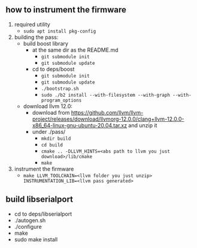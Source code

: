 ## how to instrument the firmware
1. required utility
    - `sudo apt install pkg-config`
2. building the pass:
    - build boost library
        - at the same dir as the README.md
            - `git submodule init`
            - `git submodule update`
        - cd to deps/boost
            - `git submodule init`
            - `git submodule update`
            - `./bootstrap.sh`
            - `sudo ./b2 install --with-filesystem --with-graph --with-program_options`
    - download llvm 12.0:
        - download from https://github.com/llvm/llvm-project/releases/download/llvmorg-12.0.0/clang+llvm-12.0.0-x86_64-linux-gnu-ubuntu-20.04.tar.xz and unzip it
        - under ./pass/
            - `mkdir build`
            - `cd build`
            - `cmake .. -DLLVM_HINTS=<abs path to llvm you just download>/lib/cmake`
            - `make`
3. instrument the firmware
    - `make LLVM_TOOLCHAIN=<llvm folder you just unzip> INSTRUMENTATION_LIB=<llvm pass generated>`

## build libserialport
- cd to deps/libserialport
- ./autogen.sh
- ./configure
- make
- sudo make install
